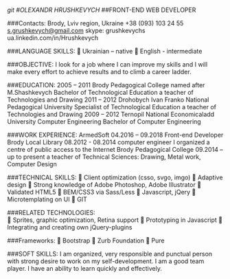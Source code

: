 *git *#OLEXANDR HRUSHKEVYCH**
##FRONT-END WEB DEVELOPER

###Contacts:
Brody, Lviv region, Ukraine
+38 (093) 103 24 55
s.grushkevych@gmail.com
skype: grushkevychs
ua.linkedin.com/in/Hrushkevych

###LANGUAGE SKILLS:
	Ukrainian – native 
	English -  intermediate 

###OBJECTIVE:
I look for a job where I can improve my skills and I will make every effort to achieve results and to climb a career ladder.

###EDUCATION:
2005 – 2011
Brody Pedagogical College named after M.Shashkevych Bachelor of Technological Education a teacher of Technologies and Drawing 
2011 – 2012
Drohobych Ivan Franko National Pedagogical University Specialist of Technological Education a teacher of Technologies and Drawing
2009 – 2012
Ternopil National Economicaladd University Computer Engineering Bachelor of Computer Engineering 

###WORK EXPERIENCE:
ArmedSoft 04.2016 – 09.2018 Front-end Developer
Brody Local Library 08.2012 - 08.2014 computer engineer I organized a centre of public access to the Internet
Brody Pedagogical College 09.2014 – up to present a teacher of Technical Sciences: Drawing, Metal work, Computer Design

###TECHNICAL SKILLS:
	Client optimization (csso, svgo, imgo)
	Adaptive design
	Strong knowledge of Adobe Photoshop, Adobe Illustrator
	Validated HTML5
	BEM/CSS3 via Sass/Less
	Javascript, jQery
	Microtemplating on UI
	GIT 

###RELATED TECHNOLOGIES:  
	Sprites, graphic optimization, Retina support
	Prototyping in Javascript
	Integrating and creating own jQuery-plugins

###Frameworks:
	Bootstrap
	Zurb Foundation
	Pure  

###SOFT SKILLS:
I am organized, very responsible and punctual person with strong desire to work on my self-development. I am a good team player. I have an ability to learn quickly and effectively.
